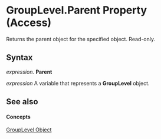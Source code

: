 
# GroupLevel.Parent Property (Access)

Returns the parent object for the specified object. Read-only.


## Syntax

 _expression_. **Parent**

 _expression_ A variable that represents a **GroupLevel** object.


## See also


#### Concepts


[GroupLevel Object](fdc4f24e-98aa-27bd-7a9d-271d48912dfa.md)
